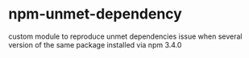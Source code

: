 # npm-unmet-dependency
custom module to reproduce unmet dependencies issue when several version of the same package installed via npm 3.4.0
